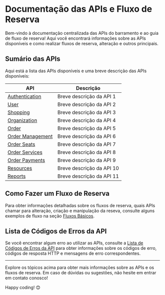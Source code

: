 # Documentação das APIs e Fluxo de Reserva

Bem-vindo à documentação centralizada das APIs do barramento e ao guia de fluxo de reserva! Aqui você encontrará informações sobre as APIs disponíveis e como realizar fluxos de reserva, alteração e outros principais.

## Sumário das APIs

Aqui está a lista das APIs disponíveis e uma breve descrição das APIs disponíveis:

| API   | Descrição                                         |
|-------|---------------------------------------------------|
| [Authentication](/docs/pt-br/apis/docs/authentication.md) | Breve descrição da API 1                          |
| [User]() | Breve descrição da API 2                          |
| [Shopping]() | Breve descrição da API 3                          |
| [Organization]() | Breve descrição da API 4                          |
| [Order]() | Breve descrição da API 5                          |
| [Order Management]() | Breve descrição da API 6                          |
| [Order Seats]() | Breve descrição da API 7                          |
| [Order Services]() | Breve descrição da API 8                          |
| [Order Payments]() | Breve descrição da API 9                          |
| [Resources]() | Breve descrição da API 10                        |
| [Reports]() | Breve descrição da API 11 |

## Como Fazer um Fluxo de Reserva

Para obter informações detalhadas sobre os fluxos de reserva, quais APIs chamar para alteração, criação e manipulação da reseva, consulte alguns exemplos de fluxo na seção [Fluxos Básicos](./fluxo_reserva_outros/README.md).

## Lista de Códigos de Erros da API

Se você encontrar algum erro ao utilizar as APIs, consulte a [Lista de Códigos de Erros da API](/docs/pt-br/apis/errors-code.md) para obter informações sobre os códigos de erro, códigos de resposta HTTP e mensagens de erro correspondentes.

---

Explore os tópicos acima para obter mais informações sobre as APIs e os fluxos de reserva. Em caso de dúvidas ou sugestões, não hesite em entrar em contato conosco!

Happy coding! 😊
